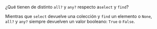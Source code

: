 ¿Qué tienen de distinto `all?` y `any?` respecto a`select` y `find`?

Mientras que `select` devuelve una colección y `find` un elemento o `None`, `all?` y `any?` siempre devuelven un valor booleano: `True` o `False`.
